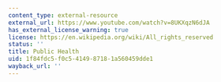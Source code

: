 ```yaml
---
content_type: external-resource
external_url: https://www.youtube.com/watch?v=8UKXqzN6dJA
has_external_license_warning: true
license: https://en.wikipedia.org/wiki/All_rights_reserved
status: ''
title: Public Health
uid: 1f84fdc5-f0c5-4149-8718-1a560459dde1
wayback_url: ''
---
```

